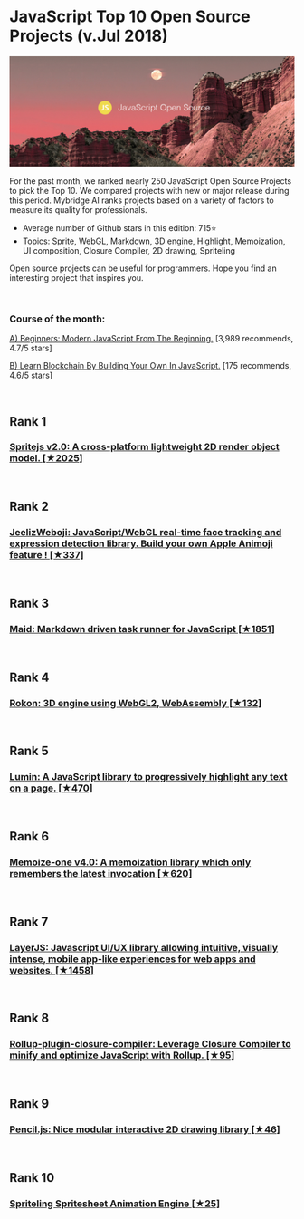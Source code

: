 # JavaScript Top 10 Open Source Projects (v.Jul 2018)

<img src="july-js-opensource.jpg" width="800" alt="Mybridge"></a>

For the past month, we ranked nearly 250 JavaScript Open Source Projects to pick the Top 10. 
We compared projects with new or major release during this period. Mybridge AI ranks projects based on a variety of factors to measure its quality for professionals.

* Average number of Github stars in this edition: 715⭐️
* Topics: Sprite, WebGL, Markdown, 3D engine, Highlight, Memoization, UI composition, Closure Compiler, 2D drawing, Spriteling

Open source projects can be useful for programmers. Hope you find an interesting project that inspires you.

<br>

### Course of the month:

[A) Beginners: Modern JavaScript From The Beginning.](http://bit.ly/2E3RHNo) [3,989 recommends, 4.7/5 stars]

[B) Learn Blockchain By Building Your Own In JavaScript.](http://bit.ly/2tEtxF9) [175 recommends, 4.6/5 stars]

<br>

## Rank 1
### [Spritejs v2.0: A cross-platform lightweight 2D render object model. [★2025]](https://github.com/spritejs/spritejs?utm_source=mybridge&utm_medium=blog&utm_campaign=read_more)


<br>

## Rank 2
### [JeelizWeboji: JavaScript/WebGL real-time face tracking and expression detection library. Build your own Apple Animoji feature ! [★337]](https://github.com/jeeliz/jeelizWeboji?utm_source=mybridge&utm_medium=blog&utm_campaign=read_more)


<br>

## Rank 3
### [Maid: Markdown driven task runner for JavaScript [★1851]](https://github.com/egoist/maid?utm_source=mybridge&utm_medium=blog&utm_campaign=read_more)


<br>

## Rank 4
### [Rokon: 3D engine using WebGL2, WebAssembly [★132]](https://github.com/maierfelix/rokon?utm_source=mybridge&utm_medium=blog&utm_campaign=read_more)


<br>

## Rank 5
### [Lumin: A JavaScript library to progressively highlight any text on a page. [★470]](https://github.com/pshihn/lumin?utm_source=mybridge&utm_medium=blog&utm_campaign=read_more)


<br>

## Rank 6
### [Memoize-one v4.0: A memoization library which only remembers the latest invocation [★620]](https://github.com/alexreardon/memoize-one?utm_source=mybridge&utm_medium=blog&utm_campaign=read_more)


<br>

## Rank 7
### [LayerJS:  Javascript UI/UX library allowing intuitive, visually intense, mobile app-like experiences for web apps and websites. [★1458]](https://github.com/layerjs/layerjs?utm_source=mybridge&utm_medium=blog&utm_campaign=read_more)


<br>

## Rank 8
### [Rollup-plugin-closure-compiler: Leverage Closure Compiler to minify and optimize JavaScript with Rollup. [★95]](https://github.com/ampproject/rollup-plugin-closure-compiler?utm_source=mybridge&utm_medium=blog&utm_campaign=read_more)


<br>

## Rank 9
### [Pencil.js: Nice modular interactive 2D drawing library [★46]](https://github.com/GMartigny/pencil.js?utm_source=mybridge&utm_medium=blog&utm_campaign=read_more)


<br>

## Rank 10
### [Spriteling Spritesheet Animation Engine [★25]](https://github.com/filidorwiese/spriteling?utm_source=mybridge&utm_medium=blog&utm_campaign=read_more)



